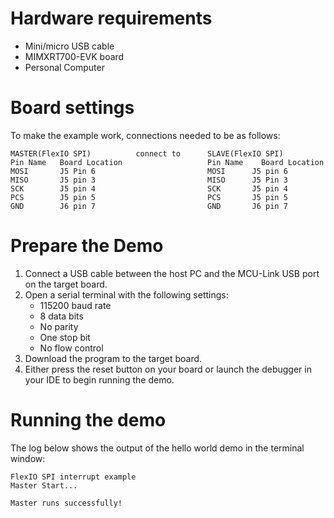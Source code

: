 Hardware requirements
=====================
- Mini/micro USB cable
- MIMXRT700-EVK board
- Personal Computer

Board settings
============
To make the example work, connections needed to be as follows:
~~~~~~~~~~~~~~~~~~~~~~~~~~~~~~~~~~~~~~~~~~~~~~~~~~~~~~~~~~~~~~~~~~~~~~
MASTER(FlexIO SPI)          connect to      SLAVE(FlexIO SPI)
Pin Name   Board Location                   Pin Name    Board Location
MOSI       J5 Pin 6                         MOSI      J5 pin 6
MISO       J5 pin 3                         MISO      J5 Pin 3
SCK        J5 pin 4                         SCK       J5 pin 4
PCS        J5 pin 5                         PCS       J5 pin 5
GND        J6 pin 7                         GND       J6 pin 7
~~~~~~~~~~~~~~~~~~~~~~~~~~~~~~~~~~~~~~~~~~~~~~~~~~~~~~~~~~~~~~~~~~~~~~

Prepare the Demo
================
1.  Connect a USB cable between the host PC and the MCU-Link USB port on the target board. 
2.  Open a serial terminal with the following settings:
    - 115200 baud rate
    - 8 data bits
    - No parity
    - One stop bit
    - No flow control
3.  Download the program to the target board.
4.  Either press the reset button on your board or launch the debugger in your IDE to begin running the demo.

Running the demo
================
The log below shows the output of the hello world demo in the terminal window:
~~~~~~~~~~~~~~~~~~~~~~~~~~~~~~~~~~~
FlexIO SPI interrupt example
Master Start...

Master runs successfully!
~~~~~~~~~~~~~~~~~~~~~~~~~~~~~~~~~~~
